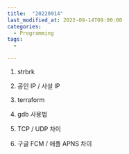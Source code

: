```yaml
---
title:  "20220914"
last_modified_at: 2022-09-14T09:00:00
categories:
  - Programming
tags: 
  - 

---
```


1. strbrk

2. 공인 IP / 사설 IP

3. terraform

4. gdb 사용법

5. TCP / UDP 차이

6. 구글 FCM / 애플 APNS 차이



